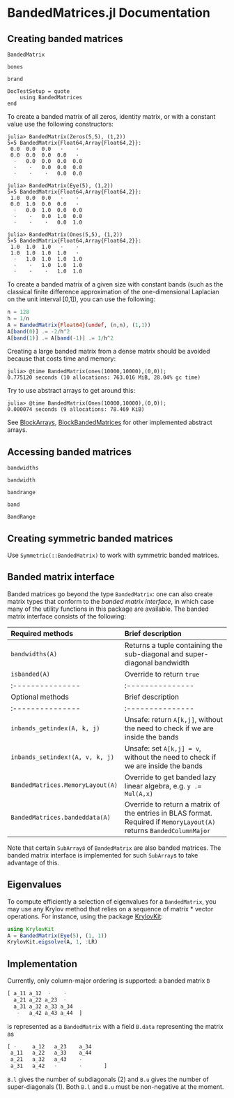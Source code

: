 # BandedMatrices.jl Documentation


## Creating banded matrices

```@docs
BandedMatrix
```

```@docs
bones
```

```@docs
brand
```

```@meta
DocTestSetup = quote
    using BandedMatrices
end
```

To create a banded matrix of all zeros, identity matrix, or with a constant value
use the following constructors:
```jldoctest
julia> BandedMatrix(Zeros(5,5), (1,2))
5×5 BandedMatrix{Float64,Array{Float64,2}}:
 0.0  0.0  0.0   ⋅    ⋅
 0.0  0.0  0.0  0.0   ⋅
  ⋅   0.0  0.0  0.0  0.0
  ⋅    ⋅   0.0  0.0  0.0
  ⋅    ⋅    ⋅   0.0  0.0

julia> BandedMatrix(Eye(5), (1,2))
5×5 BandedMatrix{Float64,Array{Float64,2}}:
 1.0  0.0  0.0   ⋅    ⋅
 0.0  1.0  0.0  0.0   ⋅
  ⋅   0.0  1.0  0.0  0.0
  ⋅    ⋅   0.0  1.0  0.0
  ⋅    ⋅    ⋅   0.0  1.0

julia> BandedMatrix(Ones(5,5), (1,2))
5×5 BandedMatrix{Float64,Array{Float64,2}}:
 1.0  1.0  1.0   ⋅    ⋅
 1.0  1.0  1.0  1.0   ⋅
  ⋅   1.0  1.0  1.0  1.0
  ⋅    ⋅   1.0  1.0  1.0
  ⋅    ⋅    ⋅   1.0  1.0
```
To create a banded matrix of a given size with constant bands (such as the classical finite difference approximation of the one-dimensional Laplacian on the unit interval [0,1]), you can use the following:
```julia
n = 128
h = 1/n
A = BandedMatrix{Float64}(undef, (n,n), (1,1))
A[band(0)] .= -2/h^2
A[band(1)] .= A[band(-1)] .= 1/h^2
```

Creating a large banded matrix from a dense matrix should be avoided because that costs time and memory:
```jldoctest
julia> @time BandedMatrix(ones(10000,10000),(0,0));
0.775120 seconds (10 allocations: 763.016 MiB, 28.04% gc time)
```
Try to use abstract arrays to get around this:
```jldoctest
julia> @time BandedMatrix(Ones(10000,10000),(0,0));
0.000074 seconds (9 allocations: 78.469 KiB)
```
See [BlockArrays](https://github.com/JuliaArrays/BlockArrays.jl), [BlockBandedMatrices](https://github.com/JuliaMatrices/BlockBandedMatrices.jl) for other implemented abstract arrays.

## Accessing banded matrices

```@docs
bandwidths
```

```@docs
bandwidth
```

```@docs
bandrange
```

```@docs
band
```

```@docs
BandRange
```



## Creating symmetric banded matrices

Use `Symmetric(::BandedMatrix)` to work with symmetric banded matrices.

## Banded matrix interface

Banded matrices go beyond the type `BandedMatrix`: one can also create
matrix types that conform to the _banded matrix interface_, in which case
many of the utility functions in this package are available. The banded matrix
interface consists of the following:

| Required methods | Brief description |
| :--------------- | :--------------- |
| `bandwidths(A)` | Returns a tuple containing the sub-diagonal and super-diagonal bandwidth |
| `isbanded(A)`    | Override to return `true` |
| :--------------- | :--------------- |
| Optional methods | Brief description |
| :--------------- | :--------------- |
| `inbands_getindex(A, k, j)` | Unsafe: return `A[k,j]`, without the need to check if we are inside the bands |
| `inbands_setindex!(A, v, k, j)` | Unsafe: set `A[k,j] = v`, without the need to check if we are inside the bands |
| `BandedMatrices.MemoryLayout(A)` | Override to get banded lazy linear algebra, e.g. `y .= Mul(A,x)` |
| `BandedMatrices.bandeddata(A)` | Override to return a matrix of the entries in BLAS format. Required if `MemoryLayout(A)` returns `BandedColumnMajor` |

Note that certain `SubArray`s of `BandedMatrix` are also banded matrices.
The banded matrix interface is implemented for such `SubArray`s to take advantage of this.


## Eigenvalues
To compute efficiently a selection of eigenvalues for a `BandedMatrix`, you may use any Krylov method that relies on a sequence of matrix * vector operations. For instance, using the package [KrylovKit](https://github.com/Jutho/KrylovKit.jl):
```julia
using KrylovKit
A = BandedMatrix(Eye(5), (1, 1))
KrylovKit.eigsolve(A, 1, :LR)
```


## Implementation

Currently, only column-major ordering is supported: a banded matrix `B`
```julia
[ a_11 a_12  ⋅    ⋅
  a_21 a_22 a_23  ⋅
  a_31 a_32 a_33 a_34
   ⋅   a_42 a_43 a_44  ]
```
is represented as a `BandedMatrix` with a field `B.data` representing the matrix as
```julia
[ ⋅     a_12   a_23    a_34
 a_11   a_22   a_33    a_44
 a_21   a_32   a_43    ⋅
 a_31   a_42   ⋅       ⋅       ]
```        
`B.l` gives the number of subdiagonals (2) and `B.u` gives the number of super-diagonals (1).  Both `B.l` and `B.u` must be non-negative at the moment.
